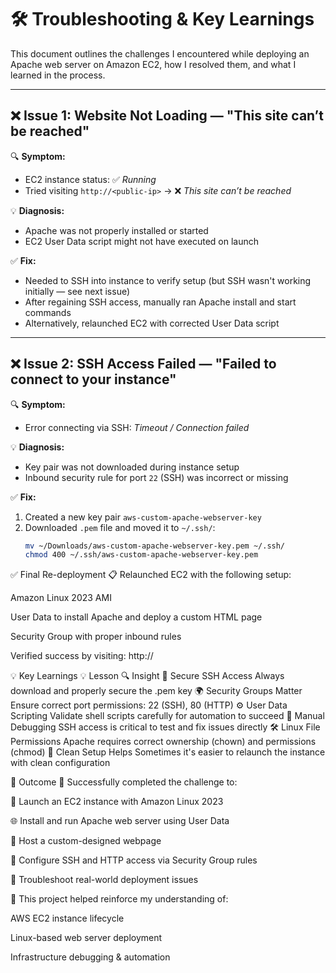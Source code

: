 # 🛠️ Troubleshooting & Key Learnings

This document outlines the challenges I encountered while deploying an Apache web server on Amazon EC2, how I resolved them, and what I learned in the process.

---

## ❌ Issue 1: Website Not Loading — "This site can’t be reached"

🔍 **Symptom:**  
- EC2 instance status: ✅ *Running*  
- Tried visiting `http://<public-ip>` → ❌ *This site can’t be reached*

💡 **Diagnosis:**  
- Apache was not properly installed or started  
- EC2 User Data script might not have executed on launch

✅ **Fix:**  
- Needed to SSH into instance to verify setup (but SSH wasn't working initially — see next issue)  
- After regaining SSH access, manually ran Apache install and start commands  
- Alternatively, relaunched EC2 with corrected User Data script

---

## ❌ Issue 2: SSH Access Failed — "Failed to connect to your instance"

🔍 **Symptom:**  
- Error connecting via SSH: *Timeout / Connection failed*

💡 **Diagnosis:**  
- Key pair was not downloaded during instance setup  
- Inbound security rule for port `22` (SSH) was incorrect or missing

✅ **Fix:**  
1. Created a new key pair `aws-custom-apache-webserver-key`  
2. Downloaded `.pem` file and moved it to `~/.ssh/`:
   ```bash
   mv ~/Downloads/aws-custom-apache-webserver-key.pem ~/.ssh/
   chmod 400 ~/.ssh/aws-custom-apache-webserver-key.pem


✅ Final Re-deployment
📋 Relaunched EC2 with the following setup:

Amazon Linux 2023 AMI

User Data to install Apache and deploy a custom HTML page

Security Group with proper inbound rules

Verified success by visiting: http://<EC2-Public-IP>


💡 Key Learnings
💡 Lesson	🔍 Insight
🔐 Secure SSH Access	Always download and properly secure the .pem key
🌍 Security Groups Matter	Ensure correct port permissions: 22 (SSH), 80 (HTTP)
⚙️ User Data Scripting	Validate shell scripts carefully for automation to succeed
🧪 Manual Debugging	SSH access is critical to test and fix issues directly
🛠️ Linux File Permissions	Apache requires correct ownership (chown) and permissions (chmod)
🔁 Clean Setup Helps	Sometimes it's easier to relaunch the instance with clean configuration

🎯 Outcome
🎉 Successfully completed the challenge to:

🚀 Launch an EC2 instance with Amazon Linux 2023

🌐 Install and run Apache web server using User Data

🎨 Host a custom-designed webpage

🔐 Configure SSH and HTTP access via Security Group rules

🧩 Troubleshoot real-world deployment issues

🧠 This project helped reinforce my understanding of:

AWS EC2 instance lifecycle

Linux-based web server deployment

Infrastructure debugging & automation
